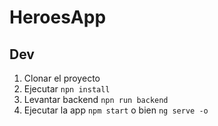 # HeroesApp

## Dev

1. Clonar el proyecto
2. Ejecutar `npn install`
3. Levantar backend `npn run backend`
4. Ejecutar la app `npm start` o bien `ng serve -o`
